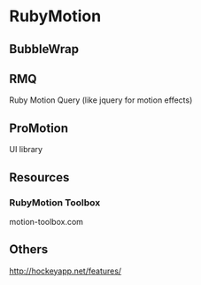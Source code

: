 # RubyMotion

## BubbleWrap

## RMQ
Ruby Motion Query (like jquery for motion effects)

## ProMotion
UI library


## Resources

### RubyMotion Toolbox
motion-toolbox.com


## Others
http://hockeyapp.net/features/
